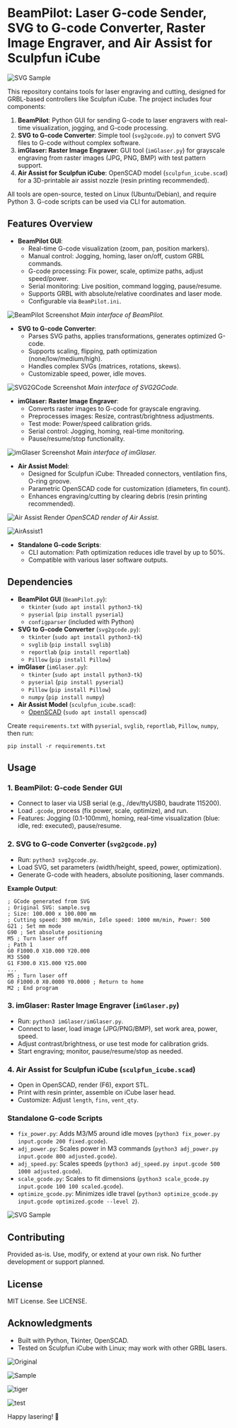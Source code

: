 # BeamPilot: Laser G-code Sender, SVG to G-code Converter, Raster Image Engraver, and Air Assist for Sculpfun iCube

![SVG Sample](Images/BeamPilot.jpg)

This repository contains tools for laser engraving and cutting, designed for GRBL-based controllers like Sculpfun iCube. The project includes four components:

1. **BeamPilot**: Python GUI for sending G-code to laser engravers with real-time visualization, jogging, and G-code processing.
2. **SVG to G-code Converter**: Simple tool (`svg2gcode.py`) to convert SVG files to G-code without complex software.
3. **imGlaser: Raster Image Engraver**: GUI tool (`imGlaser.py`) for grayscale engraving from raster images (JPG, PNG, BMP) with test pattern support.
4. **Air Assist for Sculpfun iCube**: OpenSCAD model (`sculpfun_icube.scad`) for a 3D-printable air assist nozzle (resin printing recommended).

All tools are open-source, tested on Linux (Ubuntu/Debian), and require Python 3. G-code scripts can be used via CLI for automation.

## Features Overview

- **BeamPilot GUI**:
  - Real-time G-code visualization (zoom, pan, position markers).
  - Manual control: Jogging, homing, laser on/off, custom GRBL commands.
  - G-code processing: Fix power, scale, optimize paths, adjust speed/power.
  - Serial monitoring: Live position, command logging, pause/resume.
  - Supports GRBL with absolute/relative coordinates and laser mode.
  - Configurable via `BeamPilot.ini`.

![BeamPilot Screenshot](Images/BeamPilot.png)
*Main interface of BeamPilot.*

- **SVG to G-code Converter**:
  - Parses SVG paths, applies transformations, generates optimized G-code.
  - Supports scaling, flipping, path optimization (none/low/medium/high).
  - Handles complex SVGs (matrices, rotations, skews).
  - Customizable speed, power, idle moves.

![SVG2GCode Screenshot](Images/SVG2GCode.png)
*Main interface of SVG2GCode.*

- **imGlaser: Raster Image Engraver**:
  - Converts raster images to G-code for grayscale engraving.
  - Preprocesses images: Resize, contrast/brightness adjustments.
  - Test mode: Power/speed calibration grids.
  - Serial control: Jogging, homing, real-time monitoring.
  - Pause/resume/stop functionality.

![imGlaser Screenshot](Images/imGlaser.png)
*Main interface of imGlaser.*

- **Air Assist Model**:
  - Designed for Sculpfun iCube: Threaded connectors, ventilation fins, O-ring groove.
  - Parametric OpenSCAD code for customization (diameters, fin count).
  - Enhances engraving/cutting by clearing debris (resin printing recommended).

![Air Assist Render](Images/AirAssistOpenscad.png)
*OpenSCAD render of Air Assist.*



![AirAssist1](/home/vladimir/my_files/Work/my_projects/Python_VS/laser_utils/release/Images/AirAssist1.JPG)

- **Standalone G-code Scripts**:
  - CLI automation: Path optimization reduces idle travel by up to 50%.
  - Compatible with various laser software outputs.

## Dependencies

- **BeamPilot GUI** (`BeamPilot.py`):
  - `tkinter` (`sudo apt install python3-tk`)
  - `pyserial` (`pip install pyserial`)
  - `configparser` (included with Python)
- **SVG to G-code Converter** (`svg2gcode.py`):
  - `tkinter` (`sudo apt install python3-tk`)
  - `svglib` (`pip install svglib`)
  - `reportlab` (`pip install reportlab`)
  - `Pillow` (`pip install Pillow`)
- **imGlaser** (`imGlaser.py`):
  - `tkinter` (`sudo apt install python3-tk`)
  - `pyserial` (`pip install pyserial`)
  - `Pillow` (`pip install Pillow`)
  - `numpy` (`pip install numpy`)
- **Air Assist Model** (`sculpfun_icube.scad`):
  - [OpenSCAD](https://openscad.org/) (`sudo apt install openscad`)

Create `requirements.txt` with `pyserial`, `svglib`, `reportlab`, `Pillow`, `numpy`, then run:

```
pip install -r requirements.txt
```

## Usage

### 1. BeamPilot: G-code Sender GUI

- Connect to laser via USB serial (e.g., /dev/ttyUSB0, baudrate 115200).
- Load `.gcode`, process (fix power, scale, optimize), and run.
- Features: Jogging (0.1-100mm), homing, real-time visualization (blue: idle, red: executed), pause/resume.

### 2. SVG to G-code Converter (`svg2gcode.py`)

- Run: `python3 svg2gcode.py`.
- Load SVG, set parameters (width/height, speed, power, optimization).
- Generate G-code with headers, absolute positioning, laser commands.

**Example Output**:

```
; GCode generated from SVG
; Original SVG: sample.svg
; Size: 100.000 x 100.000 mm
; Cutting speed: 300 mm/min, Idle speed: 1000 mm/min, Power: 500
G21 ; Set mm mode
G90 ; Set absolute positioning
M5 ; Turn laser off
; Path 1
G0 F1000.0 X10.000 Y20.000
M3 S500
G1 F300.0 X15.000 Y25.000
...
M5 ; Turn laser off
G0 F1000.0 X0.0000 Y0.0000 ; Return to home
M2 ; End program
```

### 3. imGlaser: Raster Image Engraver (`imGlaser.py`)

- Run: `python3 imGlaser/imGlaser.py`.
- Connect to laser, load image (JPG/PNG/BMP), set work area, power, speed.
- Adjust contrast/brightness, or use test mode for calibration grids.
- Start engraving; monitor, pause/resume/stop as needed.

### 4. Air Assist for Sculpfun iCube (`sculpfun_icube.scad`)

- Open in OpenSCAD, render (F6), export STL.
- Print with resin printer, assemble on iCube laser head.
- Customize: Adjust `length`, `fins`, `vent_qty`.

### Standalone G-code Scripts

- `fix_power.py`: Adds M3/M5 around idle moves (`python3 fix_power.py input.gcode 200 fixed.gcode`).
- `adj_power.py`: Scales power in M3 commands (`python3 adj_power.py input.gcode 800 adjusted.gcode`).
- `adj_speed.py`: Scales speeds (`python3 adj_speed.py input.gcode 500 1000 adjusted.gcode`).
- `scale_gcode.py`: Scales to fit dimensions (`python3 scale_gcode.py input.gcode 100 100 scaled.gcode`).
- `optimize_gcode.py`: Minimizes idle travel (`python3 optimize_gcode.py input.gcode optimized.gcode --level 2`).

![SVG Sample](Images/AirAssist2.JPG)

## Contributing

Provided as-is. Use, modify, or extend at your own risk. No further development or support planned.

## License

MIT License. See LICENSE.

## Acknowledgments

- Built with Python, Tkinter, OpenSCAD.
- Tested on Sculpfun iCube with Linux; may work with other GRBL lasers.

![Original](Images/prostokvashino.png)

![Sample](Images/sample.JPG)



![tiger](/home/vladimir/my_files/Work/my_projects/Python_VS/laser_utils/release/Images/tiger.JPG)



![test](/home/vladimir/my_files/Work/my_projects/Python_VS/laser_utils/release/Images/test.JPG)

Happy lasering! 🚀